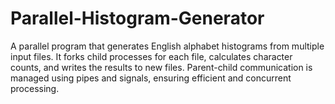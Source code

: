 # Parallel-Histogram-Generator
A parallel program that generates English alphabet histograms from multiple input files. It forks child processes for each file, calculates character counts, and writes the results to new files. Parent-child communication is managed using pipes and signals, ensuring efficient and concurrent processing.
